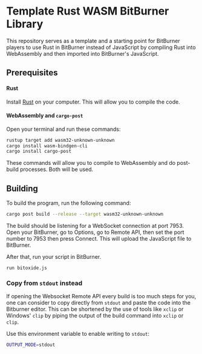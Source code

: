 # Template Rust WASM BitBurner Library

This repository serves as a template and a starting point for BitBurner players to use Rust in BitBurner instead of JavaScript by compiling Rust into WebAssembly and then imported into BitBurner's JavaScript.

## Prerequisites

#### Rust

Install [Rust](https://rustup.rs/) on your computer. This will allow you to compile the code.

#### WebAssembly and `cargo-post`

Open your terminal and run these commands:

```bash
rustup target add wasm32-unknown-unknown
cargo install wasm-bindgen-cli
cargo install cargo-post
```

These commands will allow you to compile to WebAssembly and do post-build processes. Both will be used.

## Building

To build the program, run the following command:

```bash
cargo post build --release --target wasm32-unknown-unknown
```

The build should be listening for a WebSocket connection at port 7953. Open your BitBurner, go to Options, go to Remote API, then set the port number to 7953 then press Connect. This will upload the JavaScript file to BitBurner.

After that, run your script in BitBurner.

```
run bitoxide.js
```

### Copy from `stdout` instead

If opening the Websocket Remote API every build is too much steps for you, one can consider to copy directly from `stdout` and paste the code into the Bitburner editor. This can be shortened by the use of tools like `xclip` or Windows' `clip` by piping the output of the build command into `xclip` or `clip`.

Use this environment variable to enable writing to `stdout`:

```bash
OUTPUT_MODE=stdout
```
